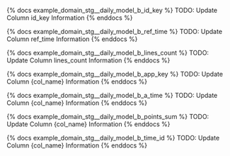 
{% docs example_domain_stg__daily_model_b_id_key %}
TODO: Update Column id_key Information
{% enddocs %}

{% docs example_domain_stg__daily_model_b_ref_time %}
TODO: Update Column ref_time Information
{% enddocs %}

{% docs example_domain_stg__daily_model_b_lines_count %}
TODO: Update Column lines_count Information
{% enddocs %}

{% docs example_domain_stg__daily_model_b_app_key %}
TODO: Update Column {col_name} Information
{% enddocs %}

{% docs example_domain_stg__daily_model_b_a_time %}
TODO: Update Column {col_name} Information
{% enddocs %}

{% docs example_domain_stg__daily_model_b_points_sum %}
TODO: Update Column {col_name} Information
{% enddocs %}

{% docs example_domain_stg__daily_model_b_time_id %}
TODO: Update Column {col_name} Information
{% enddocs %}
